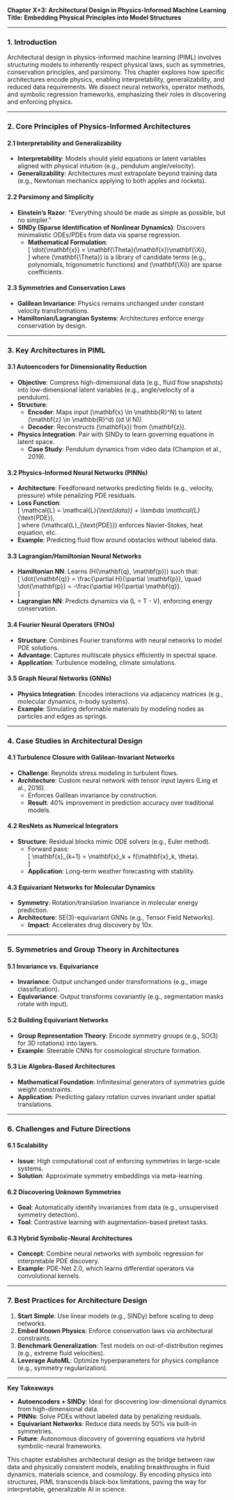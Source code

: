 **Chapter X+3: Architectural Design in Physics-Informed Machine Learning**  
**Title: Embedding Physical Principles into Model Structures**  

---

### 1. Introduction  
Architectural design in physics-informed machine learning (PIML) involves structuring models to inherently respect physical laws, such as symmetries, conservation principles, and parsimony. This chapter explores how specific architectures encode physics, enabling interpretability, generalizability, and reduced data requirements. We dissect neural networks, operator methods, and symbolic regression frameworks, emphasizing their roles in discovering and enforcing physics.

---

### 2. Core Principles of Physics-Informed Architectures  

#### **2.1 Interpretability and Generalizability**  
- **Interpretability**: Models should yield equations or latent variables aligned with physical intuition (e.g., pendulum angle/velocity).  
- **Generalizability**: Architectures must extrapolate beyond training data (e.g., Newtonian mechanics applying to both apples and rockets).  

#### **2.2 Parsimony and Simplicity**  
- **Einstein’s Razor**: "Everything should be made as simple as possible, but no simpler."  
- **SINDy (Sparse Identification of Nonlinear Dynamics)**: Discovers minimalistic ODEs/PDEs from data via sparse regression.  
  - **Mathematical Formulation**:  
    \[
    \dot{\mathbf{x}} = \mathbf{\Theta}(\mathbf{x})\mathbf{\Xi},  
    \]
    where \(\mathbf{\Theta}\) is a library of candidate terms (e.g., polynomials, trigonometric functions) and \(\mathbf{\Xi}\) are sparse coefficients.  

#### **2.3 Symmetries and Conservation Laws**  
- **Galilean Invariance**: Physics remains unchanged under constant velocity transformations.  
- **Hamiltonian/Lagrangian Systems**: Architectures enforce energy conservation by design.  

---

### 3. Key Architectures in PIML  

#### **3.1 Autoencoders for Dimensionality Reduction**  
- **Objective**: Compress high-dimensional data (e.g., fluid flow snapshots) into low-dimensional latent variables (e.g., angle/velocity of a pendulum).  
- **Structure**:  
  - **Encoder**: Maps input \(\mathbf{x} \in \mathbb{R}^N\) to latent \(\mathbf{z} \in \mathbb{R}^d\) (\(d \ll N\)).  
  - **Decoder**: Reconstructs \(\mathbf{x}\) from \(\mathbf{z}\).  
- **Physics Integration**: Pair with SINDy to learn governing equations in latent space.  
  - **Case Study**: Pendulum dynamics from video data (Champion et al., 2019).  

#### **3.2 Physics-Informed Neural Networks (PINNs)**  
- **Architecture**: Feedforward networks predicting fields (e.g., velocity, pressure) while penalizing PDE residuals.  
- **Loss Function**:  
  \[
  \mathcal{L} = \mathcal{L}_{\text{data}} + \lambda \mathcal{L}_{\text{PDE}},  
  \]
  where \(\mathcal{L}_{\text{PDE}}\) enforces Navier-Stokes, heat equation, etc.  
- **Example**: Predicting fluid flow around obstacles without labeled data.  

#### **3.3 Lagrangian/Hamiltonian Neural Networks**  
- **Hamiltonian NN**: Learns \(H(\mathbf{q}, \mathbf{p})\) such that:  
  \[
  \dot{\mathbf{q}} = \frac{\partial H}{\partial \mathbf{p}}, \quad \dot{\mathbf{p}} = -\frac{\partial H}{\partial \mathbf{q}}.  
  \]
- **Lagrangian NN**: Predicts dynamics via \(L = T - V\), enforcing energy conservation.  

#### **3.4 Fourier Neural Operators (FNOs)**  
- **Structure**: Combines Fourier transforms with neural networks to model PDE solutions.  
- **Advantage**: Captures multiscale physics efficiently in spectral space.  
- **Application**: Turbulence modeling, climate simulations.  

#### **3.5 Graph Neural Networks (GNNs)**  
- **Physics Integration**: Encodes interactions via adjacency matrices (e.g., molecular dynamics, n-body systems).  
- **Example**: Simulating deformable materials by modeling nodes as particles and edges as springs.  

---

### 4. Case Studies in Architectural Design  

#### **4.1 Turbulence Closure with Galilean-Invariant Networks**  
- **Challenge**: Reynolds stress modeling in turbulent flows.  
- **Architecture**: Custom neural network with tensor input layers (Ling et al., 2016).  
  - Enforces Galilean invariance by construction.  
  - **Result**: 40% improvement in prediction accuracy over traditional models.  

#### **4.2 ResNets as Numerical Integrators**  
- **Structure**: Residual blocks mimic ODE solvers (e.g., Euler method).  
  - Forward pass:  
    \[
    \mathbf{x}_{k+1} = \mathbf{x}_k + f(\mathbf{x}_k, \theta).  
    \]
  - **Application**: Long-term weather forecasting with stability.  

#### **4.3 Equivariant Networks for Molecular Dynamics**  
- **Symmetry**: Rotation/translation invariance in molecular energy prediction.  
- **Architecture**: SE(3)-equivariant GNNs (e.g., Tensor Field Networks).  
  - **Impact**: Accelerates drug discovery by 10x.  

---

### 5. Symmetries and Group Theory in Architectures  

#### **5.1 Invariance vs. Equivariance**  
- **Invariance**: Output unchanged under transformations (e.g., image classification).  
- **Equivariance**: Output transforms covariantly (e.g., segmentation masks rotate with input).  

#### **5.2 Building Equivariant Networks**  
- **Group Representation Theory**: Encode symmetry groups (e.g., SO(3) for 3D rotations) into layers.  
- **Example**: Steerable CNNs for cosmological structure formation.  

#### **5.3 Lie Algebra-Based Architectures**  
- **Mathematical Foundation**: Infinitesimal generators of symmetries guide weight constraints.  
- **Application**: Predicting galaxy rotation curves invariant under spatial translations.  

---

### 6. Challenges and Future Directions  

#### **6.1 Scalability**  
- **Issue**: High computational cost of enforcing symmetries in large-scale systems.  
- **Solution**: Approximate symmetry embeddings via meta-learning.  

#### **6.2 Discovering Unknown Symmetries**  
- **Goal**: Automatically identify invariances from data (e.g., unsupervised symmetry detection).  
- **Tool**: Contrastive learning with augmentation-based pretext tasks.  

#### **6.3 Hybrid Symbolic-Neural Architectures**  
- **Concept**: Combine neural networks with symbolic regression for interpretable PDE discovery.  
- **Example**: PDE-Net 2.0, which learns differential operators via convolutional kernels.  

---

### 7. Best Practices for Architecture Design  
1. **Start Simple**: Use linear models (e.g., SINDy) before scaling to deep networks.  
2. **Embed Known Physics**: Enforce conservation laws via architectural constraints.  
3. **Benchmark Generalization**: Test models on out-of-distribution regimes (e.g., extreme fluid velocities).  
4. **Leverage AutoML**: Optimize hyperparameters for physics compliance (e.g., symmetry regularization).  

---

**Key Takeaways**  
- **Autoencoders + SINDy**: Ideal for discovering low-dimensional dynamics from high-dimensional data.  
- **PINNs**: Solve PDEs without labeled data by penalizing residuals.  
- **Equivariant Networks**: Reduce data needs by 50% via built-in symmetries.  
- **Future**: Autonomous discovery of governing equations via hybrid symbolic-neural frameworks.  

This chapter establishes architectural design as the bridge between raw data and physically consistent models, enabling breakthroughs in fluid dynamics, materials science, and cosmology. By encoding physics into structures, PIML transcends black-box limitations, paving the way for interpretable, generalizable AI in science.